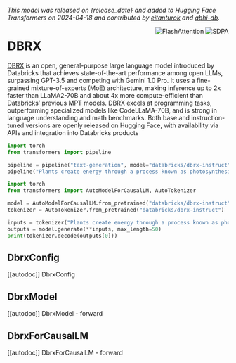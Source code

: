 <!--Copyright 2024 The HuggingFace Team. All rights reserved.

Licensed under the Apache License, Version 2.0 (the "License"); you may not use this file except in compliance with
the License. You may obtain a copy of the License at

http://www.apache.org/licenses/LICENSE-2.0

Unless required by applicable law or agreed to in writing, software distributed under the License is distributed on
an "AS IS" BASIS, WITHOUT WARRANTIES OR CONDITIONS OF ANY KIND, either express or implied. See the License for the
specific language governing permissions and limitations under the License.
-->
*This model was released on {release_date} and added to Hugging Face Transformers on 2024-04-18 and contributed by [eitanturok](https://huggingface.co/eitanturok) and [abhi-db](https://huggingface.co/abhi-db).*

<div style="float: right;">
    <div class="flex flex-wrap space-x-1">
        <img alt="FlashAttention" src="https://img.shields.io/badge/%E2%9A%A1%EF%B8%8E%20FlashAttention-eae0c8?style=flat">
        <img alt="SDPA" src="https://img.shields.io/badge/SDPA-DE3412?style=flat&logo=pytorch&logoColor=white">
    </div>
</div>

# DBRX

[DBRX](https://www.databricks.com/blog/introducing-dbrx-new-state-art-open-llm) is an open, general-purpose large language model introduced by Databricks that achieves state-of-the-art performance among open LLMs, surpassing GPT-3.5 and competing with Gemini 1.0 Pro. It uses a fine-grained mixture-of-experts (MoE) architecture, making inference up to 2x faster than LLaMA2-70B and about 4x more compute-efficient than Databricks’ previous MPT models. DBRX excels at programming tasks, outperforming specialized models like CodeLLaMA-70B, and is strong in language understanding and math benchmarks. Both base and instruction-tuned versions are openly released on Hugging Face, with availability via APIs and integration into Databricks products

<hfoptions id="usage">
<hfoption id="Pipeline">

```py
import torch
from transformers import pipeline

pipeline = pipeline("text-generation", model="databricks/dbrx-instruct", dtype="auto")
pipeline("Plants create energy through a process known as photosynthesis.")
```

</hfoption>
<hfoption id="AutoModel">

```py
import torch
from transformers import AutoModelForCausalLM, AutoTokenizer

model = AutoModelForCausalLM.from_pretrained("databricks/dbrx-instruct", dtype="auto")
tokenizer = AutoTokenizer.from_pretrained("databricks/dbrx-instruct")

inputs = tokenizer("Plants create energy through a process known as photosynthesis.", return_tensors="pt")
outputs = model.generate(**inputs, max_length=50)
print(tokenizer.decode(outputs[0]))
```

</hfoption>
</hfoptions>

## DbrxConfig

[[autodoc]] DbrxConfig

## DbrxModel

[[autodoc]] DbrxModel
    - forward

## DbrxForCausalLM

[[autodoc]] DbrxForCausalLM
    - forward

